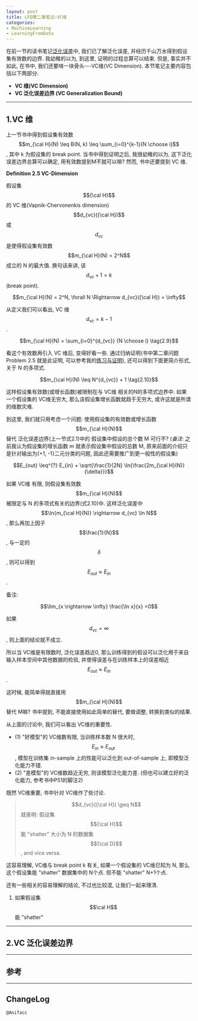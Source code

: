 ```yaml
---
layout: post
title: LFD第二章笔记:VC维
categories:
- MachineLearning
- LearningFromData
---
```


在前一节的读书笔记[泛化误差](https://anifacc.github.io/machinelearning/learningfromdata/2017/08/25/lfd-ch02-theory-generalization/)中, 我们已了解泛化误差, 并经历千山万水得到假设集有效数的边界. 我幼稚的以为, 到这里, 证明的过程总算可以结束. 但是, 事实并不如此, 在书中, 我们还要啃一块骨头---VC维(VC Dimension). 本节笔记主要内容包括以下两部分.

- **VC 维(VC Dimension)**
- **VC 泛化误差边界 (VC Generalization Bound)**

---

## 1.VC 维

上一节书中得到假设集有效数 $$m_{\cal H}(N) \leq B(N, k) \leq \sum_{i=0}^{k-1}{N \choose i}$$, 其中 k 为假设集的 break point. 当书中得到证明之后, 我很幼稚的以为, 这下泛化误差边界总算可以确定, 用有效数提到M不就可以嘛? 然而, 书中还要提到 VC 维.

**Definition 2.5 VC-Dimension**

假设集 $${\cal H}$$ 的 VC 维(Vapnik-Chervonenkis dimension) $$d_{vc}({\cal H})$$ 或 $$d_{vc}$$ 是使得假设集有效数 $$m_{\cal H}(N) = 2^N$$ 成立的 N 的最大值. 换句话来讲, 该 $$d_{vc}+1 = k$$ (break point).

$$m_{\cal H}(N) = 2^N, \forall N \Rightarrow d_{vc}({\cal H}) = \infty$$

从定义我们可以看出, VC 维 $$d_{vc} = k - 1$$.

$$m_{\cal H}(N) = \sum_{i=0}^{d_{vc}} {N \choose i} \tag{2.9}$$

看这个有效数再引入 VC 维后, 变得好看一些. 通过归纳证明(书中第二章问题 Problem 2.5 就是此证明, 可以参考我的[练习与证明](https://github.com/JeremiahZhang/gopython/tree/master/AI/course-learning-from-data-of-caltech/exercise_problems_solu)), 还可以得到下面更简介形式, 关于 N 的多项式.

$$m_{\cal H}(N) \leq N^{d_{vc}} + 1 \tag{2.10}$$

这样假设集有效数(或增长函数)被限制在与 VC维 相关的N的多项式边界中. 如果一个假设集的 VC维无穷大, 那么该假设集增长函数就趋于无穷大, 或许这就是所谓的维数灾难.

到这里, 我们就只用考虑一个问题: 使用假设集的有效数或增长函数 $$m_{\cal H}(N)$$ 替代 泛化误差边界(上一节式2.1)中的 假设集中假设的总个数 M 可行不? (*备注*: 之前我认为假设集的增长函数 m 就表示假设集中假设的总数 M, 原来前面的介绍只是针对输出为{+1, -1}二元分类的问题, 因此还需要推广到更一般性的假设集)

$$E_{out}  \leq^{?} E_{in} + \sqrt{\frac{1}{2N} \ln{\frac{2m_{\cal H}(N)}{\delta}}}$$

如果 VC维 有限, 则假设集有效数 $$m_{\cal H}(N)$$ 被限定与 N 的多项式有关的边界(式2.10)中. 这样泛化误差中 $$\ln{m_{\cal H}(N)} \rightarrow d_{vc} \ln N$$, 那么再加上因子 $$\frac{1}{N}$$, 与一定的 $$\delta$$, 则可以得到 $$E_{out} \approx E_{in}$$.

备注:

$$\lim_{x \rightarrow \infty} \frac{\ln x}{x} =0$$

如果 $$d_{vc} = \infty$$, 则上面的结论就不成立.

所以当 VC维是有限数时, 泛化误差趋近0, 那么训练得到的假设可以泛化用于来自输入样本空间中其他数据的检验, 并使得误差与在训练样本上的误差相近$$E_{out} \approx E_{in}$$.

这时候, 能简单得就直接用 $$m_{\cal H}(N)$$ 替代 M嘛? 书中提到, 不能直接使用如此简单的替代, 要做调整, 转换到类似的结果.

从上面的讨论中, 我们可以看出 VC维的重要性.

- (1) "好模型"的 VC维数有限, 当训练样本数 N 很大时, $$E_{in} \approx E_{out}$$, 模型在训练集 in-sample 上的性能可以泛化到 out-of-sample 上, 即模型泛化能力不错.
- (2) "差模型"的 VC维数趋近无穷, 则该模型泛化能力差. (但也可以建立好的泛化能力, 参考书中P51的脚注2)

既然 VC维重要, 书中针对 VC维作了些讨论.

> $$d_{vc}({\cal H}) \geq N$$ 就表明: 假设集 $${\cal H}$$ 能 "shatter" 大小为 N 的数据集 $${\cal D}$$, and vice versa.

这容易理解, VC维与 break point k 有关, 如果一个假设集的 VC维已知为 N, 那么这个假设集能 "shatter" 数据集中的 N个点. 但不能 "shatter" N+1个点.

还有一些相关的容易理解的结论, 不过也比较混, 让我们一起来理清.

1. 如果假设集 $$\cal H$$ 能 "shatter"

---

## 2.VC 泛化误差边界

---

## 参考

---

## ChangeLog

```
@Anifacc
```
